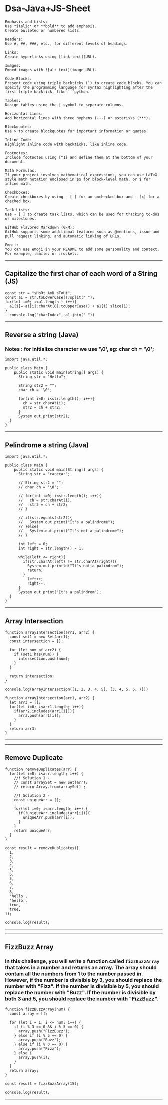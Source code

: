 
# Dsa-Java+JS-Sheet
```
Emphasis and Lists:
Use *italic* or **bold** to add emphasis.
Create bulleted or numbered lists.

Headers:
Use #, ##, ###, etc., for different levels of headings.

Links:
Create hyperlinks using [link text](URL).

Images:
Embed images with ![alt text](image URL).

Code Blocks:
Present code using triple backticks (`) to create code blocks. You can specify the programming language for syntax highlighting after the first triple backtick, like ```python.

Tables:
Design tables using the | symbol to separate columns.

Horizontal Lines:
Add horizontal lines with three hyphens (---) or asterisks (***).

Blockquotes:
Use > to create blockquotes for important information or quotes.

Inline Code:
Highlight inline code with backticks, like inline code.

Footnotes:
Include footnotes using [^1] and define them at the bottom of your document.

Math Formulas:
If your project involves mathematical expressions, you can use LaTeX-style math notation enclosed in $$ for block-level math, or $ for inline math.

Checkboxes:
Create checkboxes by using - [ ] for an unchecked box and - [x] for a checked box.

Task Lists:
Use - [ ] to create task lists, which can be used for tracking to-dos or milestones.

GitHub Flavored Markdown (GFM):
GitHub supports some additional features such as @mentions, issue and pull request linking, and automatic linking of URLs.

Emoji:
You can use emoji in your README to add some personality and context. For example, :smile: or :rocket:.

```
---
## Capitalize the first char of each word of a String (JS)
```
const str = "sHoRt AnD sToUt";
const a1 = str.toLowerCase().split(" ");
for(let i=0; i<a1.length ; i++){
  a1[i]= a1[i].charAt(0).toUpperCase() + a1[i].slice(1);
}
  console.log("charIndex", a1.join(" "))
```

---
## Reverse a string (Java)

### Notes : for initialize character we use '\0', eg:  char ch = '\0';

```
import java.util.*;

public class Main {
    public static void main(String[] args) {
      String str = "Hello";
      
      String str2 = "";
      char ch = '\0';
      
      for(int i=0; i<str.length(); i++){
        ch = str.charAt(i);
        str2 = ch + str2;
      }
      System.out.print(str2);
  }
}
```
---

## Pelindrome a string (Java)
```
import java.util.*;

public class Main {
    public static void main(String[] args) {
      String str = "racecar";
      
      // String str2 = "";
      // char ch = '\0';
      
      // for(int i=0; i<str.length(); i++){
      //   ch = str.charAt(i);
      //   str2 = ch + str2;
      // }
      
      // if(str.equals(str2)){
      //   System.out.print("It's a palindrome");
      // }else{
      //   System.out.print("It's not a palindrome");
      // }
      
      int left = 0;
      int right = str.length() - 1;
      
      while(left <= right){
        if(str.charAt(left) != str.charAt(right)){
          System.out.println("It's not a palindrom");
          return;
        }
          left++;
          right--;
      }
      System.out.print("It's a palindrom");
  }
}
```


---
## Array Intersection
```
function arrayIntersection(arr1, arr2) {
  const set1 = new Set(arr1);
  const intersection = [];

  for (let num of arr2) {
    if (set1.has(num)) {
      intersection.push(num);
    }
  }

  return intersection;
}

console.log(arrayIntersection([1, 2, 3, 4, 5], [3, 4, 5, 6, 7]))
```
```
function arrayIntersection(arr1, arr2) {
  let arr3 = [];
  for(let i=0; i<arr1.length; i++){
    if(arr2.includes(arr1[i])){
      arr3.push(arr1[i]);
    }
  }
  return arr3;
}
```

---

---
## Remove Duplicate
```
function removeDuplicates(arr) {
  for(let i=0; i<arr.length; i++) {
    //! Solution 1 -
    // const arraySet = new Set(arr);
    // return Array.from(arraySet) ;

    //! Solution 2 -
    const uniqueArr = [];

    for(let i=0; i<arr.length; i++) {
      if(!uniqueArr.includes(arr[i])){
        uniqueArr.push(arr[i]);
      }
    }
    return uniqueArr;
  }
}

const result = removeDuplicates([
  1,
  2,
  3,
  4,
  5,
  5,
  5,
  6,
  7,
  8,
  'hello',
  'hello',
  true,
  true,
]);

console.log(result);
```
---

---
## FizzBuzz Array

### In this challenge, you will write a function called `fizzBuzzArray` that takes in a number and returns an array. The array should contain all the numbers from 1 to the number passed in. However, if the number is divisible by 3, you should replace the number with "Fizz". If the number is divisible by 5, you should replace the number with "Buzz". If the number is divisible by both 3 and 5, you should replace the number with "FizzBuzz".

```
function fizzBuzzArray(num) {
  const array = [];

  for (let i = 1; i <= num; i++) {
    if (i % 3 == 0 && i % 5 == 0) {
      array.push("FizzBuzz");
    } else if (i % 5 == 0) {
      array.push("Buzz");
    } else if (i % 3 == 0) {
      array.push("Fizz");
    } else {
      array.push(i);
    }
  }
  return array;
}

const result = fizzBuzzArray(15);

console.log(result);

```
---
